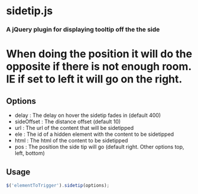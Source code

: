 # sidetip.js

### A jQuery plugin for displaying tooltip off the the side
# When doing the position it will do the opposite if there is not enough room. IE if set to left it will go on the right.

## Options
- delay			: The delay on hover the sidetip fades in (default 400)
- sideOffset	: The distance offset (default 10)
- url			: The url of the content that will be sidetipped
- ele			: The id of a hidden element with the content to be sidetipped
- html			: The html of the content to be sidetipped
- pos			: The position the side tip will go (default right. Other options top, left, bottom)

## Usage

```javascript
$('elementToTrigger').sidetip(options);
```